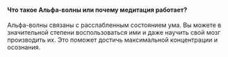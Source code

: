 #### Что такое Альфа-волны или почему медитация работает?

Альфа-волны связаны с расслабленным состоянием ума. Вы можете в значительной степени воспользоваться ими и даже научить свой мозг производить их. Это поможет достичь максимальной концентрации и осознания.


